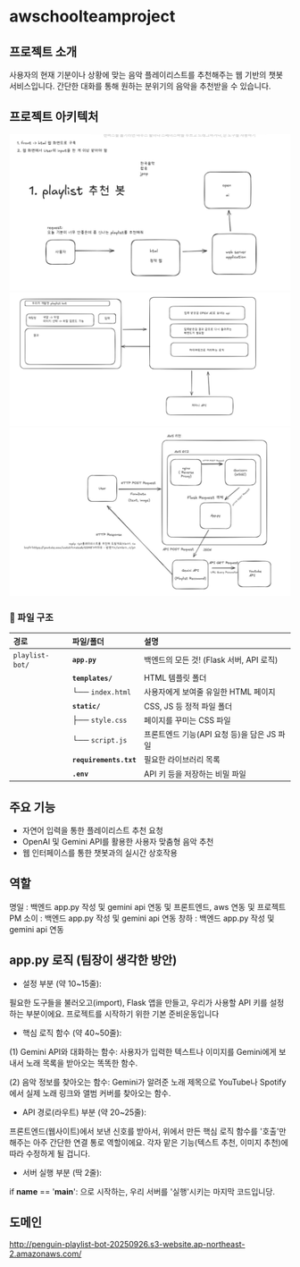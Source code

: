 # awschoolteamproject

## 프로젝트 소개
사용자의 현재 기분이나 상황에 맞는 음악 플레이리스트를 추천해주는 웹 기반의 챗봇 서비스입니다. 간단한 대화를 통해 원하는 분위기의 음악을 추천받을 수 있습니다.

## 프로젝트 아키텍처
![초기 아키텍처 구상](./pic/arki1.jpg)
![상세 아키텍처](./pic/arki2.jpg)
![최종 아키텍처](./pic/arki3.jpg)

### 📂 파일 구조

| 경로 | 파일/폴더 | 설명 |
| :--- | :--- | :--- |
| `playlist-bot/` | **`app.py`** | 백엔드의 모든 것! (Flask 서버, API 로직) |
| | **`templates/`** | HTML 템플릿 폴더 |
| | └── `index.html` | 사용자에게 보여줄 유일한 HTML 페이지 |
| | **`static/`** | CSS, JS 등 정적 파일 폴더 |
| | ├── `style.css` | 페이지를 꾸미는 CSS 파일 |
| | └── `script.js` | 프론트엔드 기능(API 요청 등)을 담은 JS 파일 |
| | **`requirements.txt`** | 필요한 라이브러리 목록 |
| | **`.env`** | API 키 등을 저장하는 비밀 파일 |


## 주요 기능
* 자연어 입력을 통한 플레이리스트 추천 요청
* OpenAI 및 Gemini API를 활용한 사용자 맞춤형 음악 추천
* 웹 인터페이스를 통한 챗봇과의 실시간 상호작용

## 역할

명일 : 백엔드 app.py 작성 및 gemini api 연동 및 프론트엔드, aws 연동 및 프로젝트 PM
소이 : 백엔드 app.py 작성 및 gemini api 연동
창하 : 백엔드 app.py 작성 및 gemini api 연동


## app.py 로직 (팀장이 생각한 방안)

* 설정 부분 (약 10~15줄):

필요한 도구들을 불러오고(import), Flask 앱을 만들고, 우리가 사용할 API 키를 설정하는 부분이에요. 프로젝트를 시작하기 위한 기본 준비운동입니다

* 핵심 로직 함수 (약 40~50줄):

(1) Gemini API와 대화하는 함수: 사용자가 입력한 텍스트나 이미지를 Gemini에게 보내서 노래 목록을 받아오는 똑똑한 함수.

(2) 음악 정보를 찾아오는 함수: Gemini가 알려준 노래 제목으로 YouTube나 Spotify에서 실제 노래 링크와 앨범 커버를 찾아오는 함수.

* API 경로(라우트) 부분 (약 20~25줄):

프론트엔드(웹사이트)에서 보낸 신호를 받아서, 위에서 만든 핵심 로직 함수를 '호출'만 해주는 아주 간단한 연결 통로 역할이에요. 각자 맡은 기능(텍스트 추천, 이미지 추천)에 따라 수정하게 될 겁니다.

* 서버 실행 부분 (딱 2줄):

if __name__ == '__main__': 으로 시작하는, 우리 서버를 '실행'시키는 마지막 코드입니당.


## 도메인

http://penguin-playlist-bot-20250926.s3-website.ap-northeast-2.amazonaws.com/
